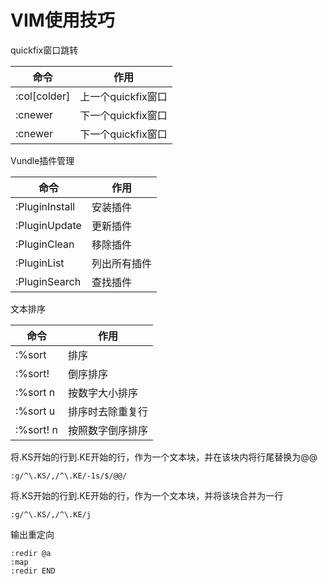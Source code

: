 # VIM使用技巧

quickfix窗口跳转

| 命令 | 作用 |
| ---- | ---- |
| :col[colder] | 上一个quickfix窗口 |
| :cnewer | 下一个quickfix窗口 |
| :cnewer | 下一个quickfix窗口 |

Vundle插件管理

| 命令 | 作用 |
| ---- | ---- |
| :PluginInstall | 安装插件 |
| :PluginUpdate  | 更新插件 |
| :PluginClean   | 移除插件 |
| :PluginList    | 列出所有插件 |
| :PluginSearch  | 查找插件 |

文本排序

| 命令 | 作用 |
| ---- | ---- |
| :%sort         | 排序 |
| :%sort!        | 倒序排序 |
| :%sort n       | 按数字大小排序 |
| :%sort u       | 排序时去除重复行 |
| :%sort! n      | 按照数字倒序排序 |


将.KS开始的行到.KE开始的行，作为一个文本块，并在该块内将行尾替换为@@
```
:g/^\.KS/,/^\.KE/-1s/$/@@/
```

将.KS开始的行到.KE开始的行，作为一个文本块，并将该块合并为一行
```
:g/^\.KS/,/^\.KE/j
```

输出重定向
```
:redir @a
:map
:redir END
```
